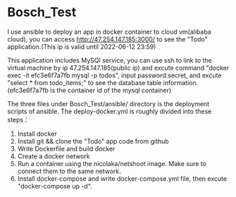 # Bosch_Test
I use ansible to deploy an app in docker container to cloud vm(alibaba cloud), you can access http://47.254.147.185:3000/ to see the "Todo" application.(This ip is valid until 2022-06-12 23:59)

This application includes MySQl service, you can use ssh to link to the virtual machine by ip 47.254.147.185(public ip) 
and excute command "docker exec -it efc3e6f7a7fb mysql -p todos", input password:secret, and excute "select * from todo_items;" to see the database table information. 
(efc3e6f7a7fb is the container id of the mysql container)

The three files under Bosch_Test/ansible/ directory is the deployment scripts of ansible. The deploy-docker.yml is roughly divided into these steps：

1. Install docker 
2. Install git && clone the "Todo" app code from github
3. Write Dockerfile and build docker
4. Create a docker network
5. Run a container using the nicolaka/netshoot image. Make sure to connect them to the same network.
6. Install docker-compose and write docker-compose.yml file, then excute "docker-compose up -d".
